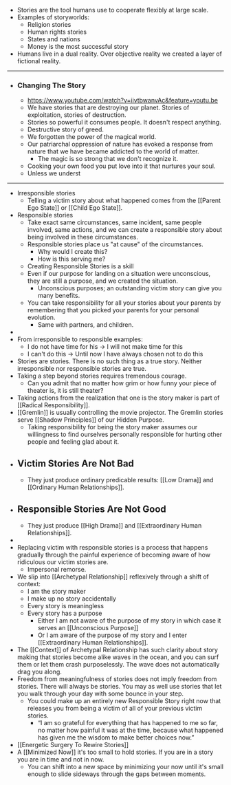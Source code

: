 - Stories are the tool humans use to cooperate flexibly at large scale.
- Examples of storyworlds:
	- Religion stories
	- Human rights stories
	- States and nations
	- Money is the most successful story
- Humans live in a dual reality. Over objective reality we created a layer of fictional reality.
- ---
- ### Changing The Story
	- https://www.youtube.com/watch?v=iivtbwanvAc&feature=youtu.be
	- We have stories that are destroying our planet. Stories of exploitation, stories of destruction.
	- Stories so powerful it consumes people. It doesn't respect anything.
	- Destructive story of greed.
	- We forgotten the power of the magical world.
	- Our patriarchal oppression of nature has evoked a response from nature that we have became addicted to the world of matter.
		- The magic is so strong that we don't recognize it.
	- Cooking your own food you put love into it that nurtures your soul.
	- Unless we underst
- ---
- Irresponsible stories
	- Telling a victim story about what happened comes from the [[Parent Ego State]] or [[Child Ego State]].
- Responsible stories
	- Take exact same circumstances, same incident, same people involved, same actions, and we can create a responsible story about being involved in these circumstances.
	- Responsible stories place us "at cause" of the circumstances.
		- Why would I create this?
		- How is this serving me?
	- Creating Responsible Stories is a skill
	- Even if our purpose for landing on a situation were unconscious, they are still a purpose, and we created the situation.
		- Unconscious purposes; an outstanding victim story can give you many benefits.
	- You can take responsibility for all your stories about your parents by remembering that you picked your parents for your personal evolution.
		- Same with partners, and children.
-
- From irresponsible to responsible examples:
	- I do not have time for his -> I will not make time for this
	- I can't do this -> Until now I have always chosen not to do this
- Stories are stories. There is no such thing as a true story. Neither irresponsible nor responsible stories are true.
- Taking a step beyond stories requires tremendous courage.
	- Can you admit that no matter how grim or how funny your piece of theater is, it is still theater?
- Taking actions from the realization that one is the story maker is part of [[Radical Responsibility]].
- [[Gremlin]] is usually controlling the movie projector. The Gremlin stories serve [[Shadow Principles]] of our Hidden Purpose.
	- Taking responsibility for being the story maker assumes our willingness to find ourselves personally responsible for hurting other people and feeling glad about it.
- ## Victim Stories Are Not Bad
	- They just produce ordinary predicable results: [[Low Drama]] and [[Ordinary Human Relationships]].
- ## Responsible Stories Are Not Good
	- They just produce [[High Drama]] and [[Extraordinary Human Relationships]].
-
- Replacing victim with responsible stories is a process that happens gradually through the painful experience of becoming aware of how ridiculous our victim stories are.
	- Impersonal remorse.
- We slip into [[Archetypal Relationship]] reflexively through a shift of context:
	- I am the story maker
	- I make up no story accidentally
	- Every story is meaningless
	- Every story has a purpose
		- Either I am not aware of the purpose of my story in which case it serves an [[Unconscious Purpose]]
		- Or I am aware of the purpose of my story and I enter [[Extraordinary Human Relationships]].
- The [[Context]] of Archetypal Relationship has such clarity about story making that stories become alike waves in the ocean, and you can surf them or let them crash purposelessly. The wave does not automatically drag you along.
- Freedom from meaningfulness of stories does not imply freedom from stories. There will always be stories. You may as well use stories that let you walk through your day with some bounce in your step.
	- You could make up an entirely new Responsible Story right now that releases you from being a victim of all of your previous victim stories.
		- “I am so grateful for everything that has happened to me so far, no matter how painful it was at the time, because what happened has given me the wisdom to make better choices now.”
- [[Energetic Surgery To Rewire Stories]]
- A [[Minimized Now]] it's too small to hold stories. If you are in a story you are in time and not in now.
	- You can shift into a new space by minimizing your now until it's small enough to slide sideways through the gaps between moments.